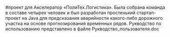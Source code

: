 #проект для Акселератор «ПолиТех.Логистика». Была собрана команда в составе четырех человек и был разработан простенький стартап-проект на Java для предсказания аварийности какого-либо дорожного участка на основе прогнозирования временных рядов. Рукводство по использованию представлено в файле Рукводство_пользователя.doc
